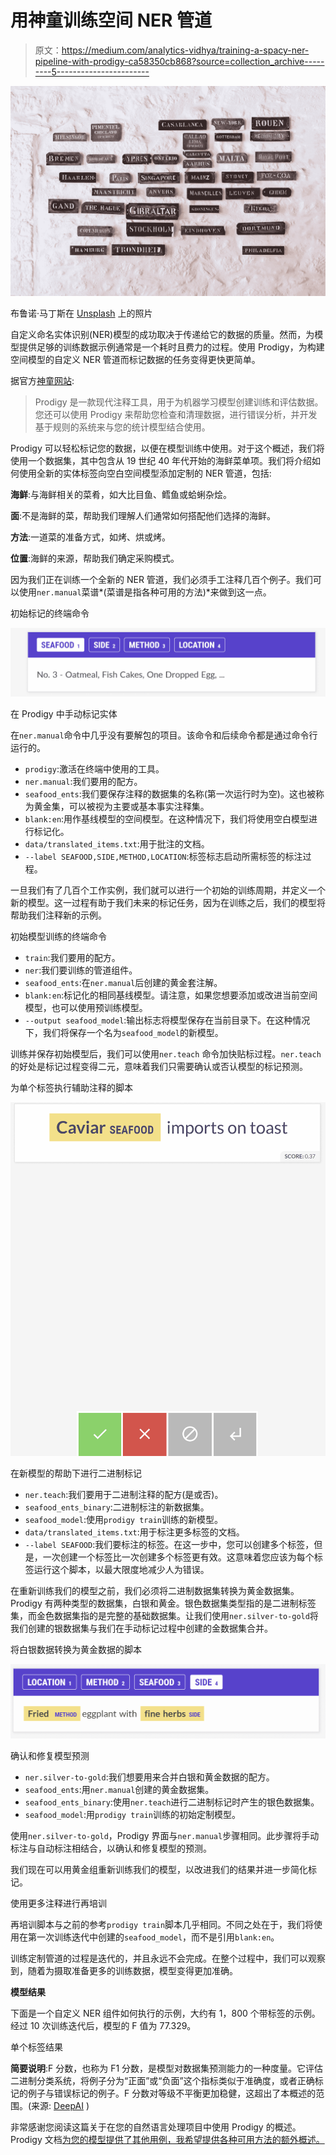 # 用神童训练空间 NER 管道

> 原文：<https://medium.com/analytics-vidhya/training-a-spacy-ner-pipeline-with-prodigy-ca58350cb868?source=collection_archive---------5----------------------->

![](img/7fe0d00fc0313fe64ed2358f151ac64c.png)

布鲁诺·马丁斯在 [Unsplash](https://unsplash.com?utm_source=medium&utm_medium=referral) 上的照片

自定义命名实体识别(NER)模型的成功取决于传递给它的数据的质量。然而，为模型提供足够的训练数据示例通常是一个耗时且费力的过程。使用 Prodigy，为构建空间模型的自定义 NER 管道而标记数据的任务变得更快更简单。

据官方[神童网站](https://prodi.gy/docs):

> Prodigy 是一款现代注释工具，用于为机器学习模型创建训练和评估数据。您还可以使用 Prodigy 来帮助您检查和清理数据，进行错误分析，并开发基于规则的系统来与您的统计模型结合使用。

Prodigy 可以轻松标记您的数据，以便在模型训练中使用。对于这个概述，我们将使用一个数据集，其中包含从 19 世纪 40 年代开始的海鲜菜单项。我们将介绍如何使用全新的实体标签向空白空间模型添加定制的 NER 管道，包括:

**海鲜**:与海鲜相关的菜肴，如大比目鱼、鳕鱼或蛤蜊杂烩。

**面**:不是海鲜的菜，帮助我们理解人们通常如何搭配他们选择的海鲜。

**方法**:一道菜的准备方式，如烤、烘或烤。

**位置**:海鲜的来源，帮助我们确定采购模式。

因为我们正在训练一个全新的 NER 管道，我们必须手工注释几百个例子。我们可以使用`ner.manual`菜谱*(菜谱是指各种可用的方法)*来做到这一点。

初始标记的终端命令

![](img/e51a71cd9dab04840c6b2f82c68f2cda.png)

在 Prodigy 中手动标记实体

在`ner.manual`命令中几乎没有要解包的项目。该命令和后续命令都是通过命令行运行的。

*   `prodigy`:激活在终端中使用的工具。
*   `ner.manual`:我们要用的配方。
*   `seafood_ents`:我们要保存注释的数据集的名称(第一次运行时为空)。这也被称为黄金集，可以被视为主要或基本事实注释集。
*   `blank:en`:用作基线模型的空间模型。在这种情况下，我们将使用空白模型进行标记化。
*   `data/translated_items.txt`:用于批注的文档。
*   `--label SEAFOOD,SIDE,METHOD,LOCATION`:标签标志启动所需标签的标注过程。

一旦我们有了几百个工作实例，我们就可以进行一个初始的训练周期，并定义一个新的模型。这一过程有助于我们未来的标记任务，因为在训练之后，我们的模型将帮助我们注释新的示例。

初始模型训练的终端命令

*   `train`:我们要用的配方。
*   `ner`:我们要训练的管道组件。
*   `seafood_ents`:在`ner.manual`后创建的黄金套注解。
*   `blank:en`:标记化的相同基线模型。请注意，如果您想要添加或改进当前空间模型，也可以使用预训练模型。
*   `--output seafood_model`:输出标志将模型保存在当前目录下。在这种情况下，我们将保存一个名为`seafood_model`的新模型。

训练并保存初始模型后，我们可以使用`ner.teach` 命令加快贴标过程。`ner.teach`的好处是标记过程变得二元，意味着我们只需要确认或否认模型的标记预测。

为单个标签执行辅助注释的脚本

![](img/01606e7e75de472c18d38b58bcede288.png)

在新模型的帮助下进行二进制标记

*   `ner.teach`:我们要用于二进制注释的配方(是或否)。
*   `seafood_ents_binary`:二进制标注的新数据集。
*   `seafood_model`:使用`prodigy train`训练的新模型。
*   `data/translated_items.txt`:用于标注更多标签的文档。
*   `--label SEAFOOD`:我们要标注的标签。在这一步中，您可以创建多个标签，但是，一次创建一个标签比一次创建多个标签更有效。这意味着您应该为每个标签运行这个脚本，以最大限度地减少人为错误。

在重新训练我们的模型之前，我们必须将二进制数据集转换为黄金数据集。Prodigy 有两种类型的数据集，白银和黄金。银色数据集类型指的是二进制标签集，而金色数据集指的是完整的基础数据集。让我们使用`ner.silver-to-gold`将我们创建的银数据集与我们在手动标记过程中创建的金数据集合并。

将白银数据转换为黄金数据的脚本

![](img/f5116d4a0883db52b072d64817fb6a7f.png)

确认和修复模型预测

*   `ner.silver-to-gold`:我们想要用来合并白银和黄金数据的配方。
*   `seafood_ents`:用`ner.manual`创建的黄金数据集。
*   `seafood_ents_binary`:使用`ner.teach`进行二进制标记时产生的银色数据集。
*   `seafood_model`:用`prodigy train`训练的初始定制模型。

使用`ner.silver-to-gold`，Prodigy 界面与`ner.manual`步骤相同。此步骤将手动标注与自动标注相结合，以确认和修复模型的预测。

我们现在可以用黄金组重新训练我们的模型，以改进我们的结果并进一步简化标记。

使用更多注释进行再培训

再培训脚本与之前的参考`prodigy train`脚本几乎相同。不同之处在于，我们将使用在第一次训练迭代中创建的`seafood_model`，而不是引用`blank:en`。

训练定制管道的过程是迭代的，并且永远不会完成。在整个过程中，我们可以观察到，随着为摄取准备更多的训练数据，模型变得更加准确。

**模型结果**

下面是一个自定义 NER 组件如何执行的示例，大约有 1，800 个带标签的示例。经过 10 次训练迭代后，模型的 F 值为 77.329。

单个标签结果

**简要说明**:F 分数，也称为 F1 分数，是模型对数据集预测能力的一种度量。它评估二进制分类系统，将例子分为“正面”或“负面”这个指标类似于准确度，或者正确标记的例子与错误标记的例子。F 分数对等级不平衡更加稳健，这超出了本概述的范围。(来源: [DeepAI](https://deepai.org/machine-learning-glossary-and-terms/f-score) )

非常感谢您阅读这篇关于在您的自然语言处理项目中使用 Prodigy 的概述。Prodigy 文档[为您的模型提供了其他用例，我希望提供各种可用方法的额外概述。](https://prodi.gy/docs)